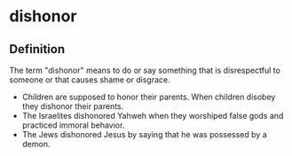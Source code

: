 # dishonor

## Definition

The term "dishonor" means to do or say something that is disrespectful to someone or that causes shame or disgrace.

* Children are supposed to honor their parents. When children disobey they dishonor their parents.
* The Israelites dishonored Yahweh when they worshiped false gods and practiced immoral behavior.
* The Jews dishonored Jesus by saying that he was possessed by a demon.